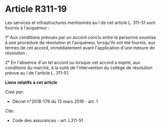 # Article R311-19

Les services et infrastructures mentionnés au I de cet article L. 311-51 sont fournis à l'acquéreur : 

1° Aux conditions prévues par un accord conclu entre la personne soumise à une procédure de résolution et l'acquéreur,
lorsqu'ils ont été fournis, aux termes de cet accord, immédiatement avant l'application d'une mesure de résolution ; 

2° En l'absence d'un tel accord ou lorsque cet accord a expiré, aux conditions du marché, à la suite de l'intervention du
collège de résolution prévue au I de l'article L. 311-51.

**Liens relatifs à cet article**

_Créé par_:

  - Décret n°2018-179 du 13 mars 2018 - art. 1

_Cite_:

  - Code des assurances - art. L311-51
